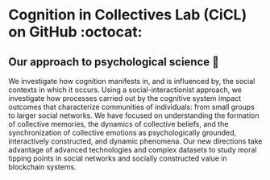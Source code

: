# Cognition in Collectives Lab (CiCL) on GitHub :octocat:

## Our approach to psychological science 🧠

We investigate how cognition manifests in, and is influenced by, the social
contexts in which it occurs. Using a social-interactionist approach, we
investigate how processes carried out by the cognitive system impact outcomes
that characterize communities of individuals: from small groups to larger
social networks. We have focused on understanding the formation of collective
memories, the dynamics of collective beliefs, and the synchronization of
collective emotions as psychologically grounded, interactively constructed, and
dynamic phenomena. Our new directions take advantage of advanced technologies
and complex datasets to study moral tipping points in social networks and
socially constructed value in blockchain systems.

